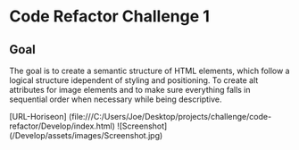 # Code Refactor Challenge 1

## Goal
The goal is to create a semantic structure of HTML elements, which follow a logical structure idependent of styling and positioning.  To create alt attributes for image elements and to make sure everything falls in sequential order when necessary while being descriptive. 

[URL-Horiseon] (file:///C:/Users/Joe/Desktop/projects/challenge/code-refactor/Develop/index.html)
![Screenshot] (/Develop/assets/images/Screenshot.jpg)